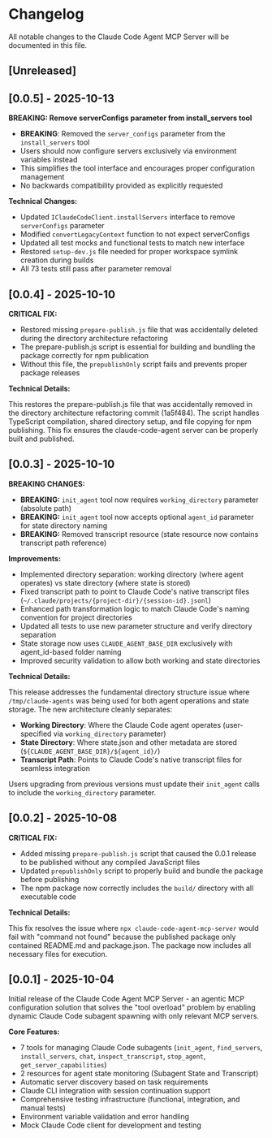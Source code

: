 # Changelog

All notable changes to the Claude Code Agent MCP Server will be documented in this file.

## [Unreleased]

## [0.0.5] - 2025-10-13

**BREAKING: Remove serverConfigs parameter from install_servers tool**

- **BREAKING**: Removed the `server_configs` parameter from the `install_servers` tool
- Users should now configure servers exclusively via environment variables instead
- This simplifies the tool interface and encourages proper configuration management
- No backwards compatibility provided as explicitly requested

**Technical Changes:**

- Updated `IClaudeCodeClient.installServers` interface to remove `serverConfigs` parameter
- Modified `convertLegacyContext` function to not expect serverConfigs
- Updated all test mocks and functional tests to match new interface
- Restored `setup-dev.js` file needed for proper workspace symlink creation during builds
- All 73 tests still pass after parameter removal

## [0.0.4] - 2025-10-10

**CRITICAL FIX:**

- Restored missing `prepare-publish.js` file that was accidentally deleted during the directory architecture refactoring
- The prepare-publish.js script is essential for building and bundling the package correctly for npm publication
- Without this file, the `prepublishOnly` script fails and prevents proper package releases

**Technical Details:**

This restores the prepare-publish.js file that was accidentally removed in the directory architecture refactoring commit (1a5f484). The script handles TypeScript compilation, shared directory setup, and file copying for npm publishing. This fix ensures the claude-code-agent server can be properly built and published.

## [0.0.3] - 2025-10-10

**BREAKING CHANGES:**

- **BREAKING:** `init_agent` tool now requires `working_directory` parameter (absolute path)
- **BREAKING:** `init_agent` tool now accepts optional `agent_id` parameter for state directory naming
- **BREAKING:** Removed transcript resource (state resource now contains transcript path reference)

**Improvements:**

- Implemented directory separation: working directory (where agent operates) vs state directory (where state is stored)
- Fixed transcript path to point to Claude Code's native transcript files (`~/.claude/projects/{project-dir}/{session-id}.jsonl`)
- Enhanced path transformation logic to match Claude Code's naming convention for project directories
- Updated all tests to use new parameter structure and verify directory separation
- State storage now uses `CLAUDE_AGENT_BASE_DIR` exclusively with agent_id-based folder naming
- Improved security validation to allow both working and state directories

**Technical Details:**

This release addresses the fundamental directory structure issue where `/tmp/claude-agents` was being used for both agent operations and state storage. The new architecture cleanly separates:

- **Working Directory**: Where the Claude Code agent operates (user-specified via `working_directory` parameter)
- **State Directory**: Where state.json and other metadata are stored (`${CLAUDE_AGENT_BASE_DIR}/${agent_id}/`)
- **Transcript Path**: Points to Claude Code's native transcript files for seamless integration

Users upgrading from previous versions must update their `init_agent` calls to include the `working_directory` parameter.

## [0.0.2] - 2025-10-08

**CRITICAL FIX:**

- Added missing `prepare-publish.js` script that caused the 0.0.1 release to be published without any compiled JavaScript files
- Updated `prepublishOnly` script to properly build and bundle the package before publishing
- The npm package now correctly includes the `build/` directory with all executable code

**Technical Details:**

This fix resolves the issue where `npx claude-code-agent-mcp-server` would fail with "command not found" because the published package only contained README.md and package.json. The package now includes all necessary files for execution.

## [0.0.1] - 2025-10-04

Initial release of the Claude Code Agent MCP Server - an agentic MCP configuration solution that solves the "tool overload" problem by enabling dynamic Claude Code subagent spawning with only relevant MCP servers.

**Core Features:**

- 7 tools for managing Claude Code subagents (`init_agent`, `find_servers`, `install_servers`, `chat`, `inspect_transcript`, `stop_agent`, `get_server_capabilities`)
- 2 resources for agent state monitoring (Subagent State and Transcript)
- Automatic server discovery based on task requirements
- Claude CLI integration with session continuation support
- Comprehensive testing infrastructure (functional, integration, and manual tests)
- Environment variable validation and error handling
- Mock Claude Code client for development and testing
